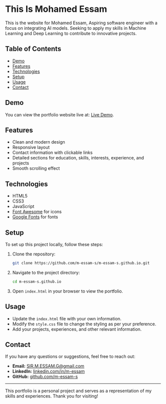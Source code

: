 # This Is Mohamed Essam

This is the website for Mohamed Essam, Aspiring software engineer with a focus on integrating AI models. Seeking to apply my skills in Machine Learning and Deep Learning to contribute to innovative projects.

## Table of Contents

- [Demo](#demo)
- [Features](#features)
- [Technologies](#technologies)
- [Setup](#setup)
- [Usage](#usage)
- [Contact](#contact)

## Demo

You can view the portfolio website live at: [Live Demo](https://m-essam-s.github.io).

## Features

- Clean and modern design
- Responsive layout
- Contact information with clickable links
- Detailed sections for education, skills, interests, experience, and projects
- Smooth scrolling effect

## Technologies

- HTML5
- CSS3
- JavaScript
- [Font Awesome](https://cdnjs.com/libraries/font-awesome) for icons
- [Google Fonts](https://fonts.google.com/) for fonts

## Setup

To set up this project locally, follow these steps:

1. Clone the repository:

    ```sh
    git clone https://github.com/m-essam-s/m-essam-s.github.io.git
    ```

2. Navigate to the project directory:

    ```sh
    cd m-essam-s.github.io
    ```

3. Open `index.html` in your browser to view the portfolio.

## Usage

- Update the `index.html` file with your own information.
- Modify the `style.css` file to change the styling as per your preference.
- Add your projects, experiences, and other relevant information.

## Contact

If you have any questions or suggestions, feel free to reach out:

- **Email:** [SIR.M.ESSAM.G@gmail.com](mailto:SIR.M.ESSAM.G@gmail.com)
- **LinkedIn:** [linkedin.com/in/m-essam](https://www.linkedin.com/in/m-essam)
- **GitHub:** [github.com/m-essam-s](https://github.com/m-essam-s)

---

This portfolio is a personal project and serves as a representation of my skills and experiences. Thank you for visiting!
